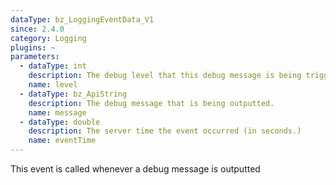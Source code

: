 ```yaml
---
dataType: bz_LoggingEventData_V1
since: 2.4.0
category: Logging
plugins: ~
parameters:
  - dataType: int
    description: The debug level that this debug message is being triggered at. `-d` corresponds to level 1, `-dd` to level 2, etc.
    name: level
  - dataType: bz_ApiString
    description: The debug message that is being outputted.
    name: message
  - dataType: double
    description: The server time the event occurred (in seconds.)
    name: eventTime
---
```


This event is called whenever a debug message is outputted
